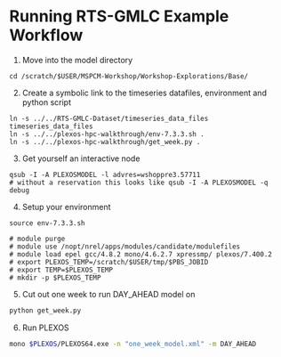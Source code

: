 # Running RTS-GMLC Example Workflow

1. Move into the model directory
 ```
 cd /scratch/$USER/MSPCM-Workshop/Workshop-Explorations/Base/
 ```

2. Create a symbolic link to the timeseries datafiles, environment and python script
 ```
 ln -s ../../RTS-GMLC-Dataset/timeseries_data_files timeseries_data_files
 ln -s ../../plexos-hpc-walkthrough/env-7.3.3.sh .
 ln -s ../../plexos-hpc-walkthrough/get_week.py .
 ```

3. Get yourself an interactive node
 ```
 qsub -I -A PLEXOSMODEL -l advres=wshoppre3.57711 
 # without a reservation this looks like qsub -I -A PLEXOSMODEL -q debug
 ```
 
4. Setup your environment
 ```
source env-7.3.3.sh

# module purge 
# module use /nopt/nrel/apps/modules/candidate/modulefiles
# module load epel gcc/4.8.2 mono/4.6.2.7 xpressmp/ plexos/7.400.2
# export PLEXOS_TEMP=/scratch/$USER/tmp/$PBS_JOBID
# export TEMP=$PLEXOS_TEMP
# mkdir -p $PLEXOS_TEMP 
 ```

5. Cut out one week to run DAY_AHEAD model on

 ```bash
python get_week.py
```

6. Run PLEXOS

  ```bash
mono $PLEXOS/PLEXOS64.exe -n "one_week_model.xml" -m DAY_AHEAD
```
